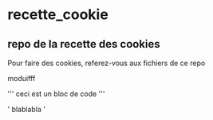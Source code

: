 # recette_cookie
## repo de la recette des cookies

Pour faire des cookies, referez-vous aux fichiers de ce repo


moduifff 

''' ceci est un bloc de code 
'''

' blablabla '
